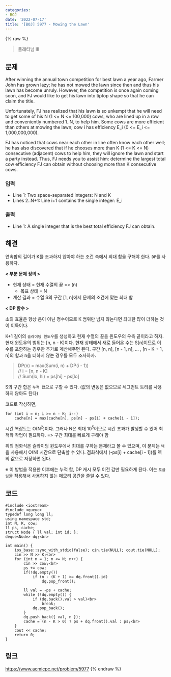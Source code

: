 ```yaml
---
categories:
- BOJ
date: '2022-07-17'
title: '[BOJ] 5977 - Mowing the Lawn'
---
```


{% raw %}
> 플래티넘 III<br>

## 문제
After winning the annual town competition for best lawn a year ago, Farmer John has grown lazy; he has not mowed the lawn since then and thus his lawn has become unruly. However, the competition is once again coming soon, and FJ would like to get his lawn into tiptop shape so that he can claim the title.

Unfortunately, FJ has realized that his lawn is so unkempt that he will need to get some of his N (1 <= N <= 100,000) cows, who are lined up in a row and conveniently numbered 1..N, to help him. Some cows are more efficient than others at mowing the lawn; cow i has efficiency E_i (0 <= E_i <= 1,000,000,000).

FJ has noticed that cows near each other in line often know each other well; he has also discovered that if he chooses more than K (1 <= K <= N) consecutive (adjacent) cows to help him, they will ignore the lawn and start a party instead. Thus, FJ needs you to assist him: determine the largest total cow efficiency FJ can obtain without choosing more than K consecutive cows.

### 입력
-   Line 1: Two space-separated integers: N and K
-   Lines 2..N+1: Line i+1 contains the single integer: E_i

### 출력
-   Line 1: A single integer that is the best total efficiency FJ can obtain.

## 해결
연속합의 길이가 K를 초과하지 않아야 하는 조건 속에서 최대 합을 구해야 한다. `DP`를 사용하자.

**< 부분 문제 정의 >**
- 현재 상태 = 현재 수열의 끝 => (n)<br>
	- 목표 상태 = N
- 계산 결과 = 수열 S의 구간 [1, n]에서 문제의 조건에 맞는 최대 합

**< DP 함수 >**

소의 효율은 항상 음이 아닌 정수이므로 K 범위만 넘지 않는다면 최대한 많이 더하는 것이 이득이다.

K+1 길이의 `슬라이딩 윈도우`를 생성하고 현재 수열의 끝을 윈도우의 우측 끝이라고 하자. 현재 윈도우의 범위는 [n, n - K]이다. 현재 상태에서 새로 들어온 수는 S[n]이므로 이 수를 포함하는 경우만 추가로 계산해주면 된다. 구간 [n, n], [n - 1, n], ... , [n - K + 1, n]의 합과 n을 더하지 않는 경우를 모두 조사하자.

> DP(n) = max(Sum(i, n) + DP(i - 1))<br>
> // i = [n, n - K]<br>
> // Sum(lo, hi) = ps[hi] - ps[lo]<br>

S의 구간 합은 `누적 합`으로 구할 수 있다. (값의 변동은 없으므로 세그먼트 트리를 사용하지 않아도 된다)

코드로 작성하면,
```
for (int i = n; i >= n - K; i--)
	cache[n] = max(cache[n], ps[n] - ps[i] + cache[i - 1]);
```
시간 복잡도는 O(N<sup>2</sup>)이다. 그러나 N은 최대 10<sup>5</sup>이므로 시간 초과가 발생할 수 있어 최적화 작업이 필요하다. => 구간 최대를 빠르게 구해야 함<br>

위의 점화식은 슬라이딩 윈도우에서 최대를 구하는 문제라고 볼 수 있으며, 이 문제는 `덱`을 사용해서 O(N) 시간으로 단축할 수 있다. 점화식에서 (-ps[i] + cache[i - 1])를 덱의 값으로 저장하면 된다.

※ 이 방법을 적용한 이후에는 누적 합, DP 캐시 모두 이전 값만 필요하게 된다. 이는 `토글링`을 적용해서 사용하지 않는 메모리 공간을 줄일 수 있다.

## 코드
```
#include <iostream>
#include <queue>
typedef long long ll;
using namespace std;
int N, K, cow;
ll ps, cache;
struct Node { ll val; int id; };
deque<Node> dq;<br>

int main() {
	ios_base::sync_with_stdio(false); cin.tie(NULL); cout.tie(NULL);
	cin >> N >> K;<br>
	for (int n = 1; n <= N; n++) {
		cin >> cow;<br>
		ps += cow;
		if(!dq.empty())
			if (n - (K + 1) >= dq.front().id)
				dq.pop_front();

		ll val = -ps + cache;
		while (!dq.empty()) {
			if (dq.back().val > val)<br>
				break;
			dq.pop_back();
		}
		dq.push_back({ val, n });
		cache = (n - K > 0) ? ps + dq.front().val : ps;<br>
	}
	cout << cache;
	return 0;
}
```

## 링크
https://www.acmicpc.net/problem/5977
{% endraw %}